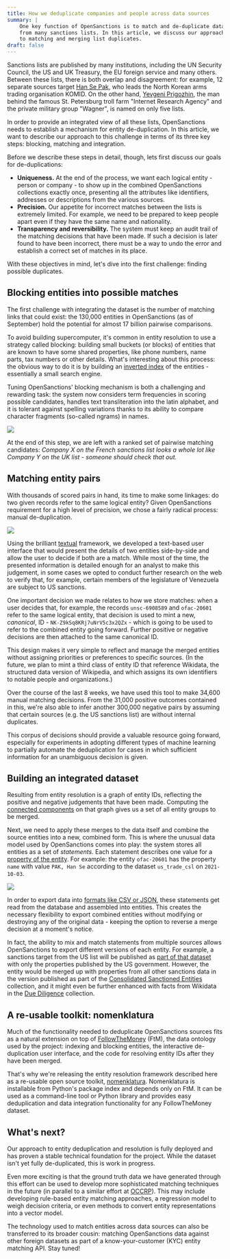 ```yaml
---
title: How we deduplicate companies and people across data sources
summary: |
    One key function of OpenSanctions is to match and de-duplicate data 
    from many sanctions lists. In this article, we discuss our approach
    to matching and merging list duplicates.
draft: false
---
```


Sanctions lists are published by many institutions, including the UN Security Council, the US and UK Treasury, the EU foreign service and many others. Between these lists, there is both overlap and disagreement: for example, 12 separate sources target [Han Se Pak](https://opensanctions.org/entities/NK-Z9kSq8KRj7uNrV5c3x2QZx/), who leads the North Korean arms trading organisation KOMID. On the other hand, [Yevgeni Prigozhin](https://opensanctions.org/entities/NK-ewCHMoMiX5iEkXoj7YxGsz/), the man behind the famous St. Petersburg troll farm "Internet Research Agency" and the private military group "Wagner", is named on only five lists.

In order to provide an integrated view of all these lists, OpenSanctions needs to establish a mechanism for entity de-duplication. In this article, we want to describe our approach to this challenge in terms of its three key steps: blocking, matching and integration.

Before we describe these steps in detail, though, lets first discuss our goals for de-duplications:

* **Uniqueness.** At the end of the process, we want each logical entity - person or company - to show up in the combined OpenSanctions collections exactly once, presenting all the attributes
like identifiers, addresses or descriptions from the various sources.
* **Precision.** Our appetite for incorrect matches between the lists is extremely limited. For example, we need to be prepared to keep people apart even if they have the same name and nationality.
* **Transparency and reversibility.** The system must keep an audit trail of the matching decisions that have been made. If such a decision is later found to have been incorrect, there must be a way to undo the error and establish a correct set of matches in its place.

With these objectives in mind, let's dive into the first challenge: finding possible duplicates.

## Blocking entities into possible matches

The first challenge with integrating the dataset is the number of matching links that could exist: the 130,000 entities in OpenSanctions (as of September) hold the potential for almost 17 billion pairwise comparisons.

To avoid building supercomputer, it's common in entity resolution to use a strategy called blocking: building small buckets (or blocks) of entities that are known to have some shared properties, like phone numbers, name parts, tax numbers or other details. What's interesting about this process: the obvious way to do it is by building an [inverted index](https://en.wikipedia.org/wiki/Inverted_index) of the entities - essentially a small search engine. 

Tuning OpenSanctions' blocking mechanism is both a challenging and rewarding task: the system now considers term frequencies in scoring possible candidates, handles text transliteration into the latin alphabet, and it is tolerant against spelling variations thanks to its ability to compare character fragments (so-called ngrams) in names.

<a href="https://assets.pudo.org/opensanctions/images/blocking.png">
    <img class="img-fluid" src="https://assets.pudo.org/opensanctions/images/blocking.png">
</a>

At the end of this step, we are left with a ranked set of pairwise matching candidates: *Company X on the French sanctions list looks a whole lot like Company Y on the UK list - someone should check that out.*

## Matching entity pairs

With thousands of scored pairs in hand, its time to make some linkages: do two given records refer to the same logical entity? Given OpenSanctions requirement for a high level of precision, we chose a fairly radical process: manual de-duplication.

<a href="https://assets.pudo.org/opensanctions/images/matching2.png">
    <img class="img-fluid" src="https://assets.pudo.org/opensanctions/images/matching2.png">
</a>

Using the brilliant [textual](https://github.com/willmcgugan/textual) framework, we developed a text-based user interface that would present the details of two entities side-by-side and allow the user to decide if both are a match. While most of the time, the presented information is detailed enough for an analyst to make this judgement, in some cases we opted to conduct further research on the web to verify that, for example, certain members of the legislature of Venezuela are subject to US sanctions.

One important decision we made relates to how we store matches: when a user decides that, for example, the records `unsc-6908589` and `ofac-20601` refer to the same logical entity, that decision is used to mint a new, *canonical*, ID - `NK-Z9kSq8KRj7uNrV5c3x2QZx` - which is going to be used to refer to the combined entity going forward. Further positive or negative decisions are then attached to the same canonical ID.

This design makes it very simple to reflect and manage the merged entities without assigning priorities or preferences to specific sources. (In the future, we plan to mint a third class of entity ID that reference Wikidata, the structured data version of Wikipedia, and which assigns its own identifiers to notable people and organizations.)

Over the course of the last 8 weeks, we have used this tool to make 34,600 manual matching decisions. From the 31,000 positive outcomes contained in this, we're also able to infer another 300,000 negative pairs by assuming that certain sources (e.g. the US sanctions list) are without internal duplicates.

This corpus of decisions should provide a valuable resource going forward, especially for experiments in adopting different types of machine learning to partially automate the deduplication for cases in which sufficient information for an unambiguous decision is given.

## Building an integrated dataset

Resulting from entity resolution is a graph of entity IDs, reflecting the positive and negative judgements that have been made. Computing the [connected components](https://en.wikipedia.org/wiki/Component_(graph_theory)) on that graph gives us a set of all entity groups to be merged.

Next, we need to apply these merges to the data itself and combine the source entities into a new, combined form. This is where the unusual data model used by OpenSanctions comes into play: the system stores all entities as a set of *statements*. Each statement describes one value for a [property of the entity](/reference/#schema). For example: the entity `ofac-20601` has the property `name` with value `PAK, Han Se` according to the dataset `us_trade_csl` on `2021-10-03`.

<a href="https://assets.pudo.org/opensanctions/images/statements2.png">
    <img class="img-fluid" src="https://assets.pudo.org/opensanctions/images/statements2.png">
</a>

In order to export data into [formats like CSV or JSON](/docs/usage/), these statements get read from the database and assembled into entities. This creates the necessary flexibility to export combined entities without modifying or destroying any of the original data - keeping the option to reverse a merge decision at a moment's notice.

In fact, the ability to mix and match statements from multiple sources allows OpenSanctions to export different versions of each entity. For example, a sanctions target from the US list will be published as [part of that dataset](/datasets/us_ofac_sdn/) with only the properties published by the US government. However, the entity would be merged up with properties from all other sanctions data in the version published as part of the [Consolidated Sanctioned Entities](/datasets/sanctions/) collection, and it might even be further enhanced with facts from Wikidata in the [Due Diligence](/datasets/default/) collection.

## A re-usable toolkit: nomenklatura 

Much of the functionality needed to deduplicate OpenSanctions sources fits as a natural extension on top of [FollowTheMoney](https://followthemoney.readthedocs.io/en/latest/index.html) (FtM), the data ontology used by the project: indexing and blocking entities, the interactive de-duplication user interface, and the code for resolving entity IDs after they have been merged.

That's why we're releasing the entity resolution framework described here as a re-usable open source toolkit, [nomenklatura](https://github.com/pudo/nomenklatura). Nomenklatura is installable from Python's package index and depends only on FtM. It can be used as a command-line tool or Python library and provides easy deduplication and data integration functionality for any FollowTheMoney dataset.

## What's next?

Our approach to entity deduplication and resolution is fully deployed and has proven a stable technical foundation for the project. While the dataset isn't yet fully de-duplicated, this is work in progress.

Even more exciting is that the ground truth data we have generated through this effort can be used to develop more sophisticated matching techniques in the future (in parallel to a similar effort at [OCCRP](https://github.com/alephdata/followthemoney-compare)). This may include developing rule-based entity matching approaches, a regression model to weigh decision criteria, or even methods to convert entity representations into a vector model.

The technology used to match entities across data sources can also be transferred to its broader cousin: matching OpenSanctions data against other foreign datasets as part of a know-your-customer (KYC) entity matching API. Stay tuned!



